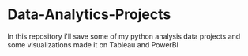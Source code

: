# Data-Analytics-Projects
In this repository i'll save some of my python analysis data projects and some visualizations made it on Tableau and PowerBI
